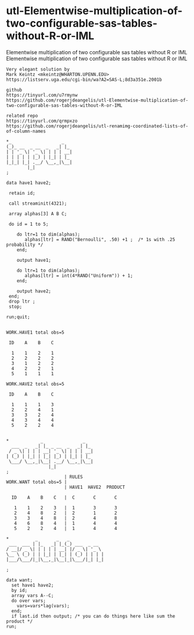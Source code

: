 # utl-Elementwise-multiplication-of-two-configurable-sas-tables-without-R-or-IML
Elementwise multiplication of two configurable sas tables without R or IML
    Elementwise multiplication of two configurable sas tables without R or IML                                                    
                                                                                                                                  
    Very elegant solution by                                                                                                      
    Mark Keintz <mkeintz@WHARTON.UPENN.EDU>                                                                                       
    https://listserv.uga.edu/cgi-bin/wa?A2=SAS-L;8d3a351e.2001b                                                                   
                                                                                                                                  
    github                                                                                                                        
    https://tinyurl.com/u7rmynw                                                                                                   
    https://github.com/rogerjdeangelis/utl-Elementwise-multiplication-of-two-configurable-sas-tables-without-R-or-IML             
                                                                                                                                  
    related repo                                                                                                                  
    https://tinyurl.com/qrmpxzo                                                                                                   
    https://github.com/rogerjdeangelis/utl-renamimg-coordinated-lists-of-of-column-names                                          
                                                                                                                                  
    *_                   _                                                                                                        
    (_)_ __  _ __  _   _| |_                                                                                                      
    | | '_ \| '_ \| | | | __|                                                                                                     
    | | | | | |_) | |_| | |_                                                                                                      
    |_|_| |_| .__/ \__,_|\__|                                                                                                     
            |_|                                                                                                                   
    ;                                                                                                                             
                                                                                                                                  
    data have1 have2;                                                                                                             
                                                                                                                                  
     retain id;                                                                                                                   
                                                                                                                                  
     call streaminit(4321);                                                                                                       
                                                                                                                                  
     array alphas[3] A B C;                                                                                                       
                                                                                                                                  
     do id = 1 to 5;                                                                                                              
                                                                                                                                  
        do ltr=1 to dim(alphas);                                                                                                  
           alphas[ltr] = RAND("Bernoulli", .50) +1 ;  /* 1s with .25 probability */                                               
        end;                                                                                                                      
                                                                                                                                  
        output have1;                                                                                                             
                                                                                                                                  
        do ltr=1 to dim(alphas);                                                                                                  
           alphas[ltr] = int(4*RAND("Uniform")) + 1;                                                                              
        end;                                                                                                                      
                                                                                                                                  
        output have2;                                                                                                             
     end;                                                                                                                         
     drop ltr ;                                                                                                                   
     stop;                                                                                                                        
                                                                                                                                  
    run;quit;                                                                                                                     
                                                                                                                                  
                                                                                                                                  
    WORK.HAVE1 total obs=5                                                                                                        
                                                                                                                                  
     ID    A    B    C                                                                                                            
                                                                                                                                  
      1    1    2    1                                                                                                            
      2    2    2    2                                                                                                            
      3    1    2    2                                                                                                            
      4    2    2    1                                                                                                            
      5    1    1    1                                                                                                            
                                                                                                                                  
    WORK.HAVE2 total obs=5                                                                                                        
                                                                                                                                  
     ID    A    B    C                                                                                                            
                                                                                                                                  
      1    1    1    3                                                                                                            
      2    2    4    1                                                                                                            
      3    3    2    4                                                                                                            
      4    3    4    4                                                                                                            
      5    2    2    4                                                                                                            
                                                                                                                                  
                                                                                                                                  
    *            _               _                                                                                                
      ___  _   _| |_ _ __  _   _| |_                                                                                              
     / _ \| | | | __| '_ \| | | | __|                                                                                             
    | (_) | |_| | |_| |_) | |_| | |_                                                                                              
     \___/ \__,_|\__| .__/ \__,_|\__|                                                                                             
                    |_|                                                                                                           
    ;                                                                                                                             
                          | RULES                                                                                                 
    WORK.WANT total obs=5 |                                                                                                       
                          | HAVE1  HAVE2  PRODUCT                                                                                 
                                                                                                                                  
      ID    A    B    C   |  C       C       C                                                                                    
                                                                                                                                  
       1    1    2    3   |  1       3       3                                                                                    
       2    4    8    2   |  2       1       2                                                                                    
       3    3    4    8   |  2       4       8                                                                                    
       4    6    8    4   |  1       4       4                                                                                    
       5    2    2    4   |  1       4       4                                                                                    
                                                                                                                                  
    *          _       _   _                                                                                                      
     ___  ___ | |_   _| |_(_) ___  _ __                                                                                           
    / __|/ _ \| | | | | __| |/ _ \| '_ \                                                                                          
    \__ \ (_) | | |_| | |_| | (_) | | | |                                                                                         
    |___/\___/|_|\__,_|\__|_|\___/|_| |_|                                                                                         
                                                                                                                                  
    ;                                                                                                                             
                                                                                                                                  
    data want;                                                                                                                    
      set have1 have2;                                                                                                            
      by id;                                                                                                                      
      array vars A--C;                                                                                                            
      do over vars;                                                                                                               
        vars=vars*lag(vars);                                                                                                      
      end;                                                                                                                        
      if last.id then output; /* you can do things here like sum the product */                                                   
    run;                                                                                                                          
                                                                                                                                  
                                                                                                                                  
